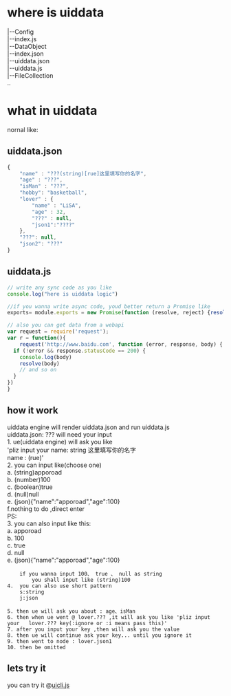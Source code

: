 # where is uiddata

|--Config  
    |--index.js  
|--DataObject  
    |--index.json  
    |--uiddata.json  
    |--uiddata.js  
|--FileCollection  
    ..  


# what in uiddata
nornal like:
## uiddata.json
```javascript
{
    "name" : "???(string)[rue]这里填写你的名字",
    "age" : "???",
    "isMan" : "???",
    "hobby": "basketball",
    "lover" : {
        "name" : "LiSA",
        "age" : 32,
        "???" : null,
        "json1":"????"
    },
    "???": null,
    "json2": "???"
}
```
## uiddata.js
```javascript
// write any sync code as you like
console.log("here is uiddata logic")

//if you wanna write async code, youd better return a Promise like 
exports= module.exports = new Promise(function (resolve, reject) {resolve("result")})

// also you can get data from a webapi
var request = require('request');
var r = function(){
    request('http://www.baidu.com', function (error, response, body) {
  if (!error && response.statusCode == 200) {
    console.log(body) 
    resolve(body)
    // and so on
  }
})
}

```

## how it work
uiddata engine will render uiddata.json and run uiddata.js  
uiddata.json: ??? will need your input  
    1. ue(uiddata engine) will ask you like   
        'pliz input your name: string 这里填写你的名字  
         name : (rue)'  
    2. you can input like(choose one)  
        a.    (string)apporoad    
        b.    (number)100   
        c.    (boolean)true  
        d.    (null)null  
        e.    (json){"name":"apporoad","age":100}  
        f.nothing to do ,direct enter  
        PS:   
    3. you can also input like this:  
        a.  apporoad  
        b.  100  
        c.  true  
        d.  null  
        e.  (json){"name":"apporoad","age":100}  

        if you wanna input 100、 true 、 null as string  
            you shall input like (string)100  
    4.  you can also use short pattern  
        s:string  
        j:json  

    5. then ue will ask you about : age、isMan  
    6. then when ue went @ lover.??? ,it will ask you like 'pliz input your   lover.??? key(:ignore or :i means pass this)'  
    7. after you input your key ,then will ask you the value  
    8. then ue will continue ask your key... until you ignore it   
    9. then went to node : lover.json1  
    10. then be omitted  

## lets try it
you can try it @[uicli.js](https://github.com/aceunlonely/uicli.js)